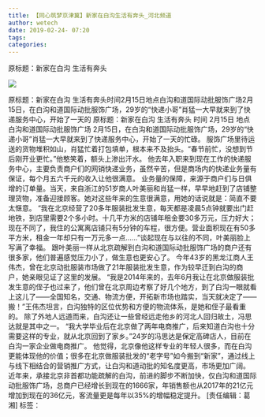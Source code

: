 ```yaml
---
title: 【同心筑梦京津冀】新家在白沟生活有奔头_河北频道
author: wetech
date: 2019-02-24- 07:20
tags: 
categories: 
---
```

原标题：新家在白沟 生活有奔头
<!-- more -->
                
<img align="center" border="0" src="http://p2.ifengimg.com/a/2016/0810/204c433878d5cf9size1_w16_h16.png" />
                
            
原标题：新家在白沟 生活有奔头时间2月15日地点白沟和道国际动批服饰广场2月15日，在白沟和道国际动批服饰广场，29岁的“快递小哥”肖猛一大早就来到了快递服务中心，开始了一天的
原标题：新家在白沟 生活有奔头
时间
2月15日
地点
白沟和道国际动批服饰广场
2月15日，在白沟和道国际动批服饰广场，29岁的“快递小哥”肖猛一大早就来到了快递服务中心，开始了一天的忙碌。
服饰广场里待运送的货物堆积如山，肖猛忙着打包填单，根本来不及抬头。“春节前忙，没想到节后刚开业更忙。”他憨笑着，额头上渗出汗水。
他去年入职来到现在工作的快递服务中心，主要负责商户们的网销快递业务，虽然辛苦，但是商场内的快递业务量有保证，每个月五六千元的收入让他很满意。
业务量的保障，来源于商户们与日俱增的订单量。当天，来自浙江的51岁商人叶美丽和肖猛一样，早早地赶到了店铺整理货物，准备迎接顾客。她对这些年来的生意很满意，用她的话说就是：简直不要太惬意。
“我在北京经营了20多年服装批发生意，每天都是凌晨5点钟就要出门赶地铁，到店里需要2个多小时。十几平方米的店铺年租金要30多万元，压力好大；现在不同了，我住的公寓离店铺只有5分钟的车程，很方便。营业面积现在有50多平方米，租金一年却只有一万元多一点……”谈起现在与以往的不同，叶美丽脸上写满了幸福。
跟叶美丽一样从北京疏解到白沟和道国际动批服饰广场的商户还有很多家，他们普遍感觉压力小了，做生意也更安心了。
今年43岁的黑龙江商人王伟杰，曾在北京动批服装市场做了21年服装批发生意，作为较早迁到白沟的商户，她亲眼见证了这里的发展。
“我是2014年来的，去年6月我让在北京做服装批发生意的侄子也过来了，他们曾在北京周边考察了好几个地方，到了白沟一眼就看上这儿了——全国知名，交通、物流方便，开拓新市场也踏实，当天就决定了——搬！”王伟杰坦言，白沟独特的区位优势和方便的物流体系，是她和侄子最看重的。
除了外地人远道而来，白沟还让一些曾经远走他乡的河北人回归故土，冯思达就是其中之一。
“我大学毕业后在北京做了两年电商推广，后来知道白沟也十分需要这样的专业，就从北京回到了家乡。”24岁的冯思达是保定高碑店人，目前在白沟一家企业做电商推广。
他觉得，北京像他这样专业的年轻人很多，而在白沟更能体现他的价值；很多在北京做服装批发的“老字号”如今搬到“新家”，通过线上与线下相结合的营销推广方式，让白沟和道动批的知名度更高，市场更加广阔。
近年来，承接北京非首都功能疏解的白沟，前进的脚步不断加快，仅白沟和道国际动批服饰广场，总商户已经增长到现在的1666家，年销售额也从2017年的21亿元增加到现在的36亿元，客流量更是每年以35%的增幅稳定提升。
[责任编辑：葛湘]
标签：
 
             
